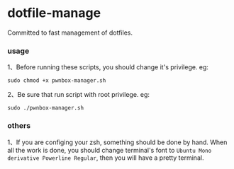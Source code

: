 # dotfile-manage
Committed to fast management of dotfiles.
### usage
1、Before running these scripts, you should change it's privilege.
eg:
```
sudo chmod +x pwnbox-manager.sh
```

2、Be sure that run script with root privilege.
eg:
```
sudo ./pwnbox-manager.sh
```
### others
1、If you are configing your zsh, something should be done by hand. When all the work is done, you should change terminal's font to `Ubuntu Mono derivative Powerline Regular`, then you will have a pretty terminal.
